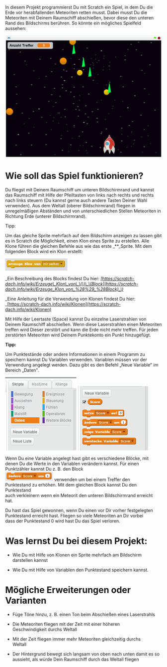 In diesem Projekt programmierst Du mit Scratch ein Spiel, in dem Du die Erde vor herabfallenden Meteoriten retten musst. Dabei musst Du die Meteoriten mit Deinem Raumschiff abschießen, bevor diese den unteren Rand des Bildschirms berühren. So könnte ein mögliches Spielfeld aussehen:

![](/assets/screenshot.png)

# Wie soll das Spiel funktionieren?

Du fliegst mit Deinem Raumschiff um unteren Bildschirmrand und kannst das Raumschiff mit Hilfe der Pfeiltasten von links nach rechts und rechts nach links steuern \(Du kannst gerne auch andere Tasten Deiner Wahl verwenden\). Aus dem Weltall \(oberer Bildschirmrand\) fliegen in unregelmäßigen Abständen und von unterschiedlichen Stellen Meteoriten in Richtung Erde \(unterer Bildschirmrand\).

Tipp:

Um das gleiche Sprite mehrfach auf dem Bildschirm anzeigen zu lassen gibt es in Scratch die Möglichkeit, einen Klon eines Sprite zu erstellen. Alle Klone führen die gleichen Befehle aus wie das erste _\*\*_Sprite. Mit dem folgenden Block wird ein Klon erstellt:

![](/assets/block_create_clone.png)

_Ein Beschreibung des Blocks findest Du hier: _[https://scratch-dach.info/wiki/Erzeuge\_Klon\_von\_\(\)\_\(Block](https://scratch-dach.info/wiki/Erzeuge_Klon_von_%28%29_%28Block)_\)_

_Eine Anleitung für die Verwendung von Klonen findest Du hier: _[https://scratch-dach.info/wiki/Klonen](https://scratch-dach.info/wiki/Klonen)

Mit Hilfe der Leertaste \(Space\) kannst Du einzelne Laserstrahlen von Deinem Raumschiff abschießen. Wenn diese Laserstrahlen einen Meteoriten treffen wird Dieser zerstört und kann die Erde nicht mehr treffen. Für jeden zerstörten Meteoriten wird Deinem Punktekonto ein Punkt hinzugefügt.

**Tipp:**

Um Punktestände oder andere Informationen in einem Programm zu speichern kannst Du Variablen verwenden. Variablen müssen vor der Verwendung angelegt werden. Dazu gibt es den Befehl „Neue Variable" im Bereich „Daten".

![](/assets/new_variable.png)![](/assets/work_with_variables.png)

Wenn Du eine Variable angelegt hast gibt es verschiedene Blöcke, mit  
denen Du die Werte in den Variablen verändern kannst. Für einen  
Punktzähler kannst Du z. B. den Block  
![](/assets/block_change_score.png) verwenden um bei einem Treffer den  
Punktestand zu erhöhen. Mit dem gleichen Block kannst Du den Punktestand  
auch verkleinern wenn ein Meteorit den unteren Bildschirmrand erreicht  
hat.

Du hast das Spiel gewonnen, wenn Du einen vor Dir vorher festgelegten  
Punktestand erreicht hast. Fliegen so viele Meteoriten an Dir vorbei  
dass der Punktestand 0 wird hast Du das Spiel verloren.

# Was lernst Du bei diesem Projekt:

* Wie Du mit Hilfe von Klonen ein Sprite mehrfach am Bildschirm  
  darstellen kannst

* Wie Du mit Hilfe von Variablen den Punktestand speichern kannst.

# Mögliche Erweiterungen oder Varianten

* Füge Töne hinzu, z. B. einen Ton beim Abschießen eines Laserstrahls

* Die Meteoriten fliegen mit der Zeit mit einer höheren  
  Geschwindigkeit durchs Weltall

* Mit der Zeit fliegen immer mehr Meteoriten gleichzeitig durchs  
  Weltall

* Der Hintergrund bewegt sich langsam von oben nach unten damit es so  
  aussieht, als würde Dein Raumschiff durch das Weltall fliegen



